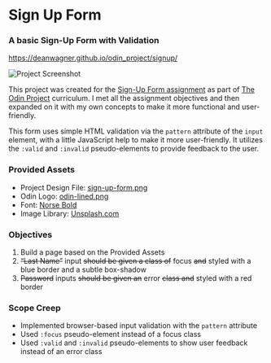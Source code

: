 # Sign Up Form
### A basic Sign-Up Form with Validation

https://deanwagner.github.io/odin_project/signup/

![Project Screenshot](https://deanwagner.github.io/odin_project/signup/img/signup-screenshot.png)

This project was created for the [Sign-Up Form assignment](https://www.theodinproject.com/paths/full-stack-javascript/courses/intermediate-html-and-css/lessons/sign-up-form) as part of [The Odin Project](https://www.theodinproject.com) curriculum. I met all the assignment objectives and then expanded on it with my own concepts to make it more functional and user-friendly.

This form uses simple HTML validation via the `pattern` attribute of the `input` element, with a little JavaScript help to make it more user-friendly. It utilizes the `:valid` and `:invalid` pseudo-elements to provide feedback to the user.

### Provided Assets

* Project Design File: [sign-up-form.png](https://cdn.statically.io/gh/TheOdinProject/curriculum/5f37d43908ef92499e95a9b90fc3cc291a95014c/html_css/project-sign-up-form/sign-up-form.png)
* Odin Logo: [odin-lined.png](https://cdn.statically.io/gh/TheOdinProject/curriculum/5f37d43908ef92499e95a9b90fc3cc291a95014c/html_css/project-sign-up-form/odin-lined.png)
* Font: [Norse Bold](https://cdn.statically.io/gh/TheOdinProject/theodinproject/efdc2888072f409e687d31dc580595dbe4fe0ff4/app/assets/fonts/Norse-Bold.otf)
* Image Library: [Unsplash.com](https://unsplash.com/)

### Objectives

1. Build a page based on the Provided Assets
2. ~~“Last Name”~~ input ~~should be given a class of~~ focus ~~and~~ styled with a blue border and a subtle box-shadow
3. ~~Password~~ inputs ~~should be given an~~ error ~~class and~~ styled with a red border

### Scope Creep

* Implemented browser-based input validation with the `pattern` attribute
* Used `:focus` pseudo-element instead of a focus class
* Used `:valid` and `:invalid` pseudo-elements to show user feedback instead of an error class